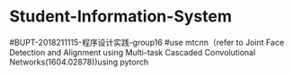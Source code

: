 # Student-Information-System
#BUPT-2018211115-程序设计实践-group16
#use mtcnn（refer to Joint Face Detection and Alignment using Multi-task Cascaded Convolutional Networks(1604.02878))using pytorch 
